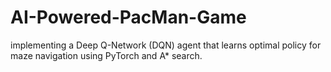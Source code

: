 # AI-Powered-PacMan-Game
implementing a Deep Q-Network (DQN) agent that learns optimal policy for maze navigation using PyTorch and A* search.
